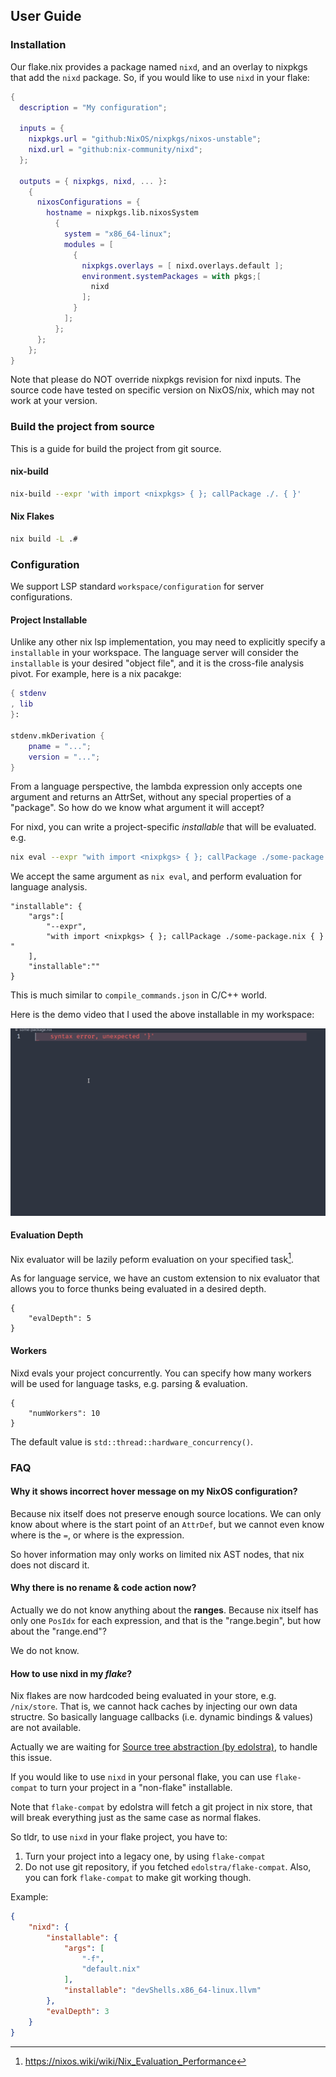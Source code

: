 ## User Guide

### Installation

Our flake.nix provides a package named `nixd`, and an overlay to nixpkgs that add the `nixd` package.
So, if you would like to use `nixd` in your flake:

```nix
{
  description = "My configuration";

  inputs = {
    nixpkgs.url = "github:NixOS/nixpkgs/nixos-unstable";
    nixd.url = "github:nix-community/nixd";
  };

  outputs = { nixpkgs, nixd, ... }:
    {
      nixosConfigurations = {
        hostname = nixpkgs.lib.nixosSystem
          {
            system = "x86_64-linux";
            modules = [
              {
                nixpkgs.overlays = [ nixd.overlays.default ];
                environment.systemPackages = with pkgs;[
                  nixd
                ];
              }
            ];
          };
      };
    };
}
```

Note that please do NOT override nixpkgs revision for nixd inputs.
The source code have tested on specific version on NixOS/nix, which may not work at your version.

### Build the project from source

This is a guide for build the project from git source.

#### nix-build
``` sh
nix-build --expr 'with import <nixpkgs> { }; callPackage ./. { }'
```

#### Nix Flakes
``` sh
nix build -L .#
```

### Configuration


We support LSP standard `workspace/configuration` for server configurations.

#### Project Installable

Unlike any other nix lsp implementation, you may need to explicitly specify a `installable` in your workspace.
The language server will consider the `installable` is your desired "object file", and it is the cross-file analysis pivot.
For example, here is a nix pacakge:

```nix
{ stdenv
, lib
}:

stdenv.mkDerivation {
    pname = "...";
    version = "...";
}
```

From a language perspective, the lambda expression only accepts one argument and returns an AttrSet, without any special properties of a "package".
So how do we know what argument it will accept?

For nixd, you can write a project-specific *installable* that will be evaluated.
e.g.

```sh
nix eval --expr "with import <nixpkgs> { }; callPackage ./some-package.nix { }"
```

We accept the same argument as `nix eval`, and perform evaluation for language analysis.


```jsonc
"installable": {
    "args":[
        "--expr",
        "with import <nixpkgs> { }; callPackage ./some-package.nix { } "
    ],
    "installable":""
}
```

This is much similar to `compile_commands.json` in C/C++ world.

Here is the demo video that I used the above installable in my workspace:

![package](/docs/images/8d106acc-6b1a-4062-9dc7-175b09751fd0.gif)

#### Evaluation Depth

Nix evaluator will be lazily peform evaluation on your specified task[^nix-evaluation-peformance].

[^nix-evaluation-peformance]: https://nixos.wiki/wiki/Nix_Evaluation_Performance

As for language service, we have an custom extension to nix evaluator that allows you to force thunks being evaluated in a desired depth.

```jsonc
{
    "evalDepth": 5
}
```

#### Workers

Nixd evals your project concurrently.
You can specify how many workers will be used for language tasks, e.g. parsing & evaluation.

```jsonc
{
    "numWorkers": 10
}
```

The default value is `std::thread::hardware_concurrency()`.


### FAQ


#### Why it shows incorrect hover message on my NixOS configuration?

Because nix itself does not preserve enough source locations.
We can only know about where is the start point of an `AttrDef`, but we cannot even know where is the `=`, or where is the expression.

So hover information may only works on limited nix AST nodes, that nix does not discard it.

#### Why there is no rename & code action now?

Actually we do not know anything about the **ranges**.
Because nix itself has only one `PosIdx` for each expression, and that is the "range.begin", but how about the "range.end"?

We do not know.

#### How to use nixd in my *flake*?

Nix flakes are now hardcoded being evaluated in your store, e.g. `/nix/store`.
That is, we cannot hack caches by injecting our own data structre.
So basically language callbacks (i.e. dynamic bindings & values) are not available.

Actually we are waiting for [Source tree abstraction (by edolstra)](https://github.com/NixOS/nix/pull/6530), to handle this issue.

If you would like to use `nixd` in your personal flake, you can use `flake-compat` to turn your project in a "non-flake" installable.

Note that `flake-compat` by edolstra will fetch a git project in nix store, that will break everything just as the same case as normal flakes.

So tldr, to use `nixd` in your flake project, you have to:

1. Turn your project into a legacy one, by using `flake-compat`
2. Do not use git repository, if you fetched `edolstra/flake-compat`.
   Also, you can fork `flake-compat` to make git working though.

Example:

```json
{
    "nixd": {
        "installable": {
            "args": [
                "-f",
                "default.nix"
            ],
            "installable": "devShells.x86_64-linux.llvm"
        },
        "evalDepth": 3
    }
}
```
